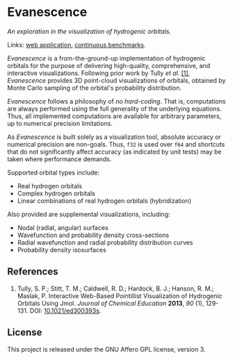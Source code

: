 # Evanescence

_An exploration in the visualization of hydrogenic orbitals._

Links: [web application](https://al2me6.github.io/evanescence), [continuous benchmarks](https://al2me6.github.io/evanescence/dev/bench).

_Evanescence_ is a from-the-ground-up implementation of hydrogenic orbitals for the purpose of delivering high-quality, comprehensive, and interactive visualizations. Following prior work by Tully _et al._ [\[1\]](#references), _Evanescence_ provides 3D point-cloud visualizations of orbitals, obtained by Monte Carlo sampling of the orbital's probability distribution.

_Evanescence_ follows a philosophy of _no hard-coding_. That is, computations are always performed using the full generality of the underlying equations. Thus, all implemented computations are available for arbitrary parameters, up to numerical precision limitations.

As _Evanescence_ is built solely as a visualization tool, absolute accuracy or numerical precision are non-goals. Thus, `f32` is used over `f64` and shortcuts that do not significantly affect accuracy (as indicated by unit tests) may be taken where performance demands.

Supported orbital types include:

* Real hydrogen orbitals
* Complex hydrogen orbitals
* Linear combinations of real hydrogen orbitals (hybridization)

Also provided are supplemental visualizations, including:

* Nodal (radial, angular) surfaces
* Wavefunction and probability density cross-sections
* Radial wavefunction and radial probability distribution curves
* Probability density isosurfaces

## References

1. Tully, S. P.; Stitt, T. M.; Caldwell, R. D.; Hardock, B. J.; Hanson, R. M.; Maslak, P. Interactive Web-Based Pointillist Visualization of Hydrogenic Orbitals Using Jmol. _Journal of Chemical Education_ **2013**, _90_ (1), 129-131. DOI: [10.1021/ed300393s](https://doi.org/10.1021/ed300393s).

## License

This project is released under the GNU Affero GPL license, version 3.
